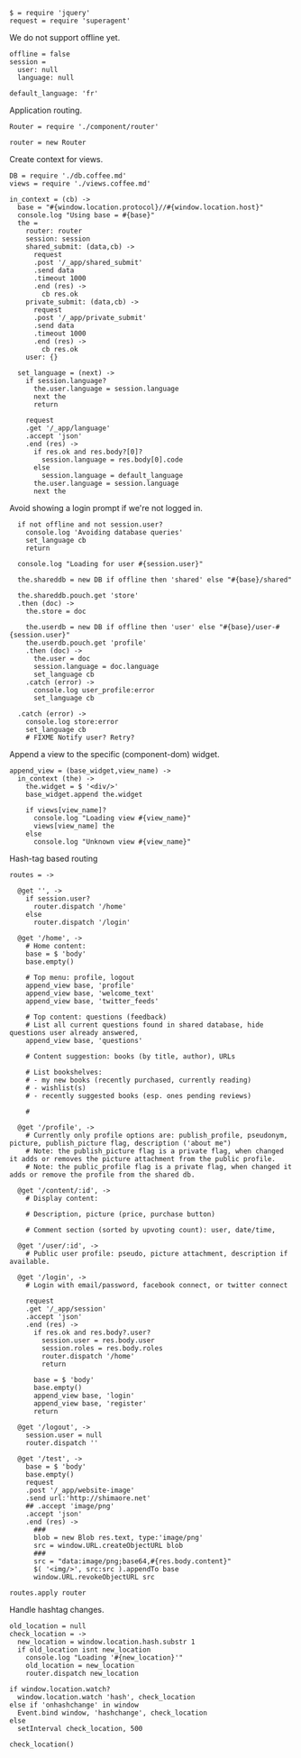     $ = require 'jquery'
    request = require 'superagent'

We do not support offline yet.

    offline = false
    session =
      user: null
      language: null

    default_language: 'fr'

Application routing.

    Router = require './component/router'

    router = new Router

Create context for views.

    DB = require './db.coffee.md'
    views = require './views.coffee.md'

    in_context = (cb) ->
      base = "#{window.location.protocol}//#{window.location.host}"
      console.log "Using base = #{base}"
      the =
        router: router
        session: session
        shared_submit: (data,cb) ->
          request
          .post '/_app/shared_submit'
          .send data
          .timeout 1000
          .end (res) ->
            cb res.ok
        private_submit: (data,cb) ->
          request
          .post '/_app/private_submit'
          .send data
          .timeout 1000
          .end (res) ->
            cb res.ok
        user: {}

      set_language = (next) ->
        if session.language?
          the.user.language = session.language
          next the
          return

        request
        .get '/_app/language'
        .accept 'json'
        .end (res) ->
          if res.ok and res.body?[0]?
            session.language = res.body[0].code
          else
            session.language = default_language
          the.user.language = session.language
          next the

Avoid showing a login prompt if we're not logged in.

      if not offline and not session.user?
        console.log 'Avoiding database queries'
        set_language cb
        return

      console.log "Loading for user #{session.user}"

      the.shareddb = new DB if offline then 'shared' else "#{base}/shared"

      the.shareddb.pouch.get 'store'
      .then (doc) ->
        the.store = doc

        the.userdb = new DB if offline then 'user' else "#{base}/user-#{session.user}"
        the.userdb.pouch.get 'profile'
        .then (doc) ->
          the.user = doc
          session.language = doc.language
          set_language cb
        .catch (error) ->
          console.log user_profile:error
          set_language cb

      .catch (error) ->
        console.log store:error
        set_language cb
        # FIXME Notify user? Retry?

Append a view to the specific (component-dom) widget.

    append_view = (base_widget,view_name) ->
      in_context (the) ->
        the.widget = $ '<div/>'
        base_widget.append the.widget

        if views[view_name]?
          console.log "Loading view #{view_name}"
          views[view_name] the
        else
          console.log "Unknown view #{view_name}"

Hash-tag based routing

    routes = ->

      @get '', ->
        if session.user?
          router.dispatch '/home'
        else
          router.dispatch '/login'

      @get '/home', ->
        # Home content:
        base = $ 'body'
        base.empty()

        # Top menu: profile, logout
        append_view base, 'profile'
        append_view base, 'welcome_text'
        append_view base, 'twitter_feeds'

        # Top content: questions (feedback)
        # List all current questions found in shared database, hide questions user already answered,
        append_view base, 'questions'

        # Content suggestion: books (by title, author), URLs

        # List bookshelves:
        # - my new books (recently purchased, currently reading)
        # - wishlist(s)
        # - recently suggested books (esp. ones pending reviews)

        # 

      @get '/profile', ->
        # Currently only profile options are: publish_profile, pseudonym, picture, publish_picture flag, description ('about me")
        # Note: the publish_picture flag is a private flag, when changed it adds or removes the picture attachment from the public profile.
        # Note: the public_profile flag is a private flag, when changed it adds or remove the profile from the shared db.

      @get '/content/:id', ->
        # Display content:

        # Description, picture (price, purchase button)

        # Comment section (sorted by upvoting count): user, date/time,

      @get '/user/:id', ->
        # Public user profile: pseudo, picture attachment, description if available.

      @get '/login', ->
        # Login with email/password, facebook connect, or twitter connect

        request
        .get '/_app/session'
        .accept 'json'
        .end (res) ->
          if res.ok and res.body?.user?
            session.user = res.body.user
            session.roles = res.body.roles
            router.dispatch '/home'
            return

          base = $ 'body'
          base.empty()
          append_view base, 'login'
          append_view base, 'register'
          return

      @get '/logout', ->
        session.user = null
        router.dispatch ''

      @get '/test', ->
        base = $ 'body'
        base.empty()
        request
        .post '/_app/website-image'
        .send url:'http://shimaore.net'
        ## .accept 'image/png'
        .accept 'json'
        .end (res) ->
          ###
          blob = new Blob res.text, type:'image/png'
          src = window.URL.createObjectURL blob
          ###
          src = "data:image/png;base64,#{res.body.content}"
          $( '<img/>', src:src ).appendTo base
          window.URL.revokeObjectURL src

    routes.apply router

Handle hashtag changes.

    old_location = null
    check_location = ->
      new_location = window.location.hash.substr 1
      if old_location isnt new_location
        console.log "Loading '#{new_location}'"
        old_location = new_location
        router.dispatch new_location

    if window.location.watch?
      window.location.watch 'hash', check_location
    else if 'onhashchange' in window
      Event.bind window, 'hashchange', check_location
    else
      setInterval check_location, 500

    check_location()
